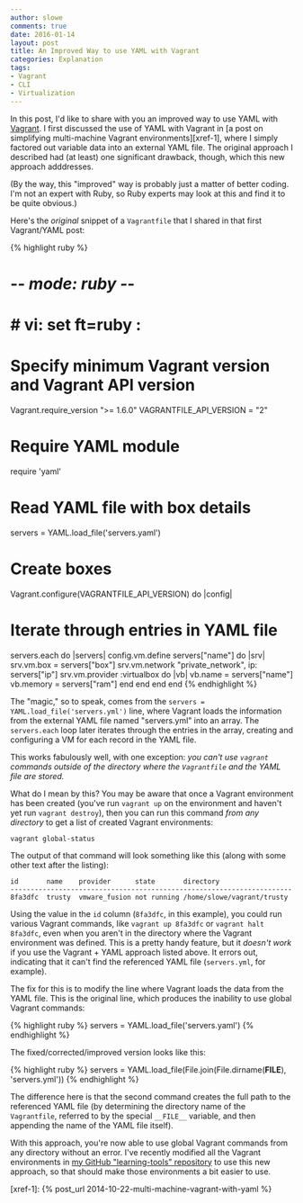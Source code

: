 ```yaml
---
author: slowe
comments: true
date: 2016-01-14
layout: post
title: An Improved Way to use YAML with Vagrant
categories: Explanation
tags:
- Vagrant
- CLI
- Virtualization
---
```


In this post, I'd like to share with you an improved way to use YAML with [Vagrant][link-1]. I first discussed the use of YAML with Vagrant in [a post on simplifying multi-machine Vagrant environments][xref-1], where I simply factored out variable data into an external YAML file. The original approach I described had (at least) one significant drawback, though, which this new approach adddresses.

(By the way, this "improved" way is probably just a matter of better coding. I'm not an expert with Ruby, so Ruby experts may look at this and find it to be quite obvious.)

Here's the _original_ snippet of a `Vagrantfile` that I shared in that first Vagrant/YAML post:

{% highlight ruby %}
# -*- mode: ruby -*-
# # vi: set ft=ruby :
 
# Specify minimum Vagrant version and Vagrant API version
Vagrant.require_version ">= 1.6.0"
VAGRANTFILE_API_VERSION = "2"
 
# Require YAML module
require 'yaml'
 
# Read YAML file with box details
servers = YAML.load_file('servers.yaml')
 
# Create boxes
Vagrant.configure(VAGRANTFILE_API_VERSION) do |config|
 
  # Iterate through entries in YAML file
  servers.each do |servers|
    config.vm.define servers["name"] do |srv|
      srv.vm.box = servers["box"]
      srv.vm.network "private_network", ip: servers["ip"]
      srv.vm.provider :virtualbox do |vb|
        vb.name = servers["name"]
        vb.memory = servers["ram"]
      end
    end
  end
end
{% endhighlight %}

The "magic," so to speak, comes from the `servers = YAML.load_file('servers.yml')` line, where Vagrant loads the information from the external YAML file named "servers.yml" into an array. The `servers.each` loop later iterates through the entries in the array, creating and configuring a VM for each record in the YAML file.

This works fabulously well, with one exception: _you can't use `vagrant` commands outside of the directory where the `Vagrantfile` and the YAML file are stored._

What do I mean by this? You may be aware that once a Vagrant environment has been created (you've run `vagrant up` on the environment and haven't yet run `vagrant destroy`), then you can run this command _from any directory_ to get a list of created Vagrant environments:

    vagrant global-status

The output of that command will look something like this (along with some other text after the listing):

    id       name    provider      state       directory
    ----------------------------------------------------------------------
    8fa3dfc  trusty  vmware_fusion not running /home/slowe/vagrant/trusty

Using the value in the `id` column (`8fa3dfc`, in this example), you could run various Vagrant commands, like `vagrant up 8fa3dfc` or `vagrant halt 8fa3dfc`, even when you aren't in the directory where the Vagrant environment was defined. This is a pretty handy feature, but it _doesn't work_ if you use the Vagrant + YAML approach listed above. It errors out, indicating that it can't find the referenced YAML file (`servers.yml`, for example).

The fix for this is to modify the line where Vagrant loads the data from the YAML file. This is the original line, which produces the inability to use global Vagrant commands:

{% highlight ruby %}
servers = YAML.load_file('servers.yaml')
{% endhighlight %}

The fixed/corrected/improved version looks like this:

{% highlight ruby %}
servers = YAML.load_file(File.join(File.dirname(__FILE__), 'servers.yml'))
{% endhighlight %}

The difference here is that the second command creates the full path to the referenced YAML file (by determining the directory name of the `Vagrantfile`, referred to by the special `__FILE__` variable, and then appending the name of the YAML file itself).

With this approach, you're now able to use global Vagrant commands from any directory without an error. I've recently modified all the Vagrant environments in [my GitHub "learning-tools" repository][link-2] to use this new approach, so that should make those environments a bit easier to use.

[link-1]: http://www.vagrantup.com/
[link-2]: https://github.com/lowescott/learning-tools
[xref-1]: {% post_url 2014-10-22-multi-machine-vagrant-with-yaml %}
